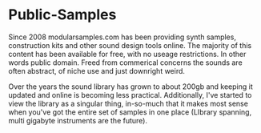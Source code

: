 # Public-Samples

Since 2008 modularsamples.com has been providing  synth samples, construction kits and other sound design tools online. The majority of this content has been available for free, with no useage restrictions. In other words public domain.  Freed from commerical concerns the sounds are often abstract, of niche use and just downright weird. 

 Over the years the sound library has grown to about 200gb and keeping it updated and online is becoming less practical. Additionally, I've started to view the library as a singular thing, in-so-much that it makes most sense when you've got the entire set of samples in one place (LIbrary spanning, multi gigabyte instruments are the future). 

